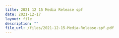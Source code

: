 ```yaml
---
title: 2021 12 15 Media Release spf
date: 2021-12-17
layout: file
description: ""
file_url: /files/2021-12-15-Media-Release-spf.pdf
---
```

